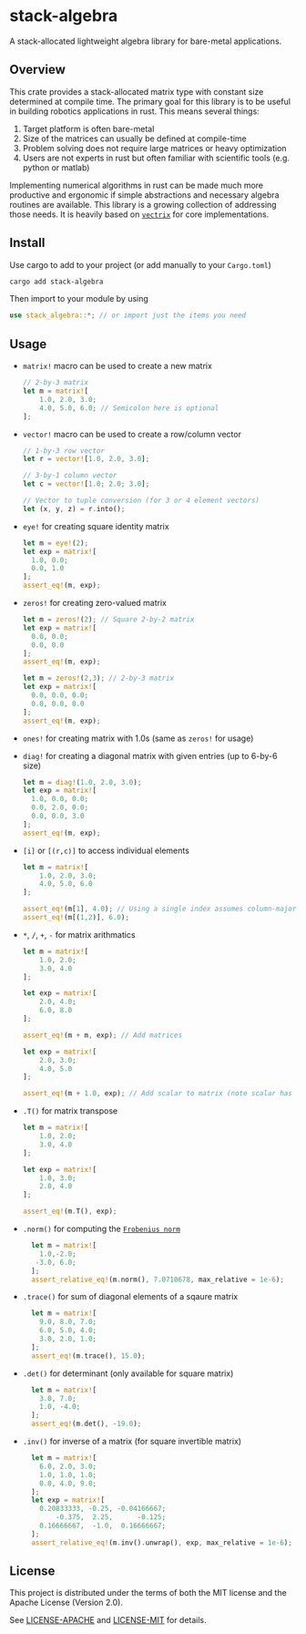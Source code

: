 # stack-algebra
A stack-allocated lightweight algebra library for bare-metal applications.

## Overview
This crate provides a stack-allocated matrix type with constant size determined at 
compile time. The primary goal for this library is to be useful in building robotics
applications in rust. This means several things:
1. Target platform is often bare-metal
2. Size of the matrices can usually be defined at compile-time
3. Problem solving does not require large matrices or heavy optimization
4. Users are not experts in rust but often familiar with scientific tools 
(e.g. python or matlab)

Implementing numerical algorithms in rust can be made much more productive and ergonomic
if simple abstractions and necessary algebra routines are available. This library is
a growing collection of addressing those needs. It is heavily based on 
[`vectrix`][vectrix] for core implementations.

## Install
Use cargo to add to your project (or add manually to your `Cargo.toml`)
```sh
cargo add stack-algebra
```
Then import to your module by using
```rust
use stack_algebra::*; // or import just the items you need
```

## Usage

- `matrix!` macro can be used to create a new matrix
  ```rust
  // 2-by-3 matrix 
  let m = matrix![
      1.0, 2.0, 3.0;
      4.0, 5.0, 6.0; // Semicolon here is optional
  ]; 
  ```

- `vector!` macro can be used to create a row/column vector
  ```rust
  // 1-by-3 row vector
  let r = vector![1.0, 2.0, 3.0]; 

  // 3-by-1 column vector
  let c = vector![1.0; 2.0; 3.0]; 

  // Vector to tuple conversion (for 3 or 4 element vectors)
  let (x, y, z) = r.into();
  ```

- `eye!` for creating square identity matrix
  ```rust
  let m = eye!(2); 
  let exp = matrix![
    1.0, 0.0;
	0.0, 1.0
  ];
  assert_eq!(m, exp);
  ```

- `zeros!` for creating zero-valued matrix
  ```rust
  let m = zeros!(2); // Square 2-by-2 matrix
  let exp = matrix![
    0.0, 0.0;
	0.0, 0.0
  ];
  assert_eq!(m, exp);

  let m = zeros!(2,3); // 2-by-3 matrix
  let exp = matrix![
    0.0, 0.0, 0.0;
	0.0, 0.0, 0.0
  ];
  assert_eq!(m, exp);
  ```

- `ones!` for creating matrix with 1.0s (same as `zeros!` for usage)

- `diag!` for creating a diagonal matrix with given entries (up to 6-by-6 size)
  ```rust
  let m = diag!(1.0, 2.0, 3.0);
  let exp = matrix![
    1.0, 0.0, 0.0;
	0.0, 2.0, 0.0;
	0.0, 0.0, 3.0
  ];
  assert_eq!(m, exp);
  ```

- `[i]` or `[(r,c)]` to access individual elements
  ```rust
  let m = matrix![
      1.0, 2.0, 3.0;
      4.0, 5.0, 6.0
  ]; 

  assert_eq!(m[1], 4.0); // Using a single index assumes column-major order
  assert_eq!(m[(1,2)], 6.0);
  ```

- `*`, `/`, `+`, `-` for matrix arithmatics
  ```rust
  let m = matrix![
      1.0, 2.0;
	  3.0, 4.0
  ];

  let exp = matrix![
      2.0, 4.0;
	  6.0, 8.0
  ];

  assert_eq!(m + m, exp); // Add matrices
  
  let exp = matrix![
      2.0, 3.0;
	  4.0, 5.0
  ];

  assert_eq!(m + 1.0, exp); // Add scalar to matrix (note scalar has to be behind the operator)
  ```

- `.T()` for matrix transpose
  ```rust
  let m = matrix![
      1.0, 2.0;
	  3.0, 4.0
  ];

  let exp = matrix![
      1.0, 3.0;
	  2.0, 4.0
  ];

  assert_eq!(m.T(), exp); 

- `.norm()` for computing the [`Frobenius norm`][frobenius]
  ```rust
	let m = matrix![
	  1.0,-2.0;
	 -3.0, 6.0;
	];
	assert_relative_eq!(m.norm(), 7.0710678, max_relative = 1e-6);
  ```

- `.trace()` for sum of diagonal elements of a sqaure matrix
  ```rust
	let m = matrix![
	  9.0, 8.0, 7.0;
	  6.0, 5.0, 4.0;
	  3.0, 2.0, 1.0;
	];
	assert_eq!(m.trace(), 15.0);
  ```

- `.det()` for determinant (only available for square matrix)
  ```rust
    let m = matrix![
	  3.0, 7.0;
	  1.0, -4.0;
	];
    assert_eq!(m.det(), -19.0); 
  ```

- `.inv()` for inverse of a matrix (for square invertible matrix)
  ```rust
	let m = matrix![
	  6.0, 2.0, 3.0;
	  1.0, 1.0, 1.0;
	  0.0, 4.0, 9.0;
	];
	let exp = matrix![
	  0.20833333, -0.25, -0.04166667;
	      -0.375,  2.25,      -0.125;
	  0.16666667,  -1.0,  0.16666667;
	];
	assert_relative_eq!(m.inv().unwrap(), exp, max_relative = 1e-6);
  ```

## License

This project is distributed under the terms of both the MIT license and the Apache License (Version 2.0).

See [LICENSE-APACHE](LICENSE-APACHE) and [LICENSE-MIT](LICENSE-MIT) for details.

[vectrix]: https://docs.rs/vectrix/latest/vectrix/
[frobenius]: https://en.wikipedia.org/wiki/Matrix_norm#Frobenius_norm